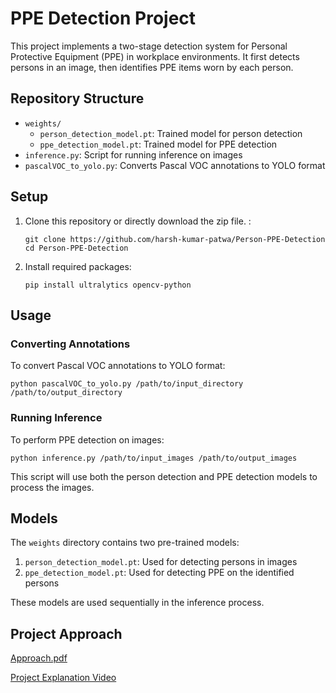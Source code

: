 # PPE Detection Project

This project implements a two-stage detection system for Personal Protective Equipment (PPE) in workplace environments. It first detects persons in an image, then identifies PPE items worn by each person.

## Repository Structure

- `weights/`
  - `person_detection_model.pt`: Trained model for person detection
  - `ppe_detection_model.pt`: Trained model for PPE detection
- `inference.py`: Script for running inference on images
- `pascalVOC_to_yolo.py`: Converts Pascal VOC annotations to YOLO format

## Setup

1. Clone this repository or directly download the zip file. :
   ```
   git clone https://github.com/harsh-kumar-patwa/Person-PPE-Detection
   cd Person-PPE-Detection
   ```

2. Install required packages:
   ```
   pip install ultralytics opencv-python
   ```

## Usage

### Converting Annotations

To convert Pascal VOC annotations to YOLO format:

```
python pascalVOC_to_yolo.py /path/to/input_directory /path/to/output_directory
```

### Running Inference

To perform PPE detection on images:

```
python inference.py /path/to/input_images /path/to/output_images
```

This script will use both the person detection and PPE detection models to process the images.

## Models

The `weights` directory contains two pre-trained models:

1. `person_detection_model.pt`: Used for detecting persons in images
2. `ppe_detection_model.pt`: Used for detecting PPE on the identified persons

These models are used sequentially in the inference process.

## Project Approach

[Approach.pdf](https://github.com/user-attachments/files/16646557/Zyook.1.pdf)  

[Project Explanation Video](https://www.loom.com/share/104b6dec71174eba807c1ed7d1eeaef7?sid=fda79776-f4c9-4666-a265-76d99772bdfc)


